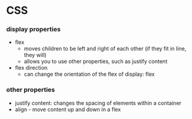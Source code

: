 # CSS

### display properties
* flex
  + moves children to be left and right of each other (if they fit in line, they will)
  +  allows you to use other properties, such as justify content
* flex direction
  + can change the orientation of the flex of display: flex


### other properties
* justify content: changes the spacing of elements within a container
* align - move content up and down in a flex 